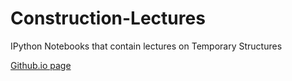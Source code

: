 Construction-Lectures
=====================

IPython Notebooks that contain lectures on Temporary Structures

[Github.io page](http://damontallen.github.io/Construction-Lectures/)
